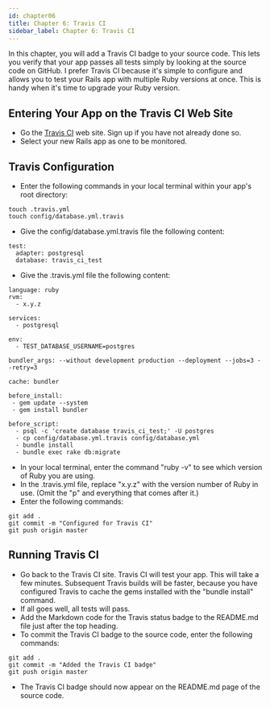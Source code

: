 ```yaml
---
id: chapter06
title: Chapter 6: Travis CI
sidebar_label: Chapter 6: Travis CI
---
```


In this chapter, you will add a Travis CI badge to your source code.  This lets you verify that your app passes all tests simply by looking at the source code on GitHub.  I prefer Travis CI because it's simple to configure and allows you to test your Rails app with multiple Ruby versions at once.  This is handy when it's time to upgrade your Ruby version.

## Entering Your App on the Travis CI Web Site
* Go the [Travis CI](https://travis-ci.org/) web site.  Sign up if you have not already done so.
* Select your new Rails app as one to be monitored.

## Travis Configuration
* Enter the following commands in your local terminal within your app's root directory:
```
touch .travis.yml
touch config/database.yml.travis
```
* Give the config/database.yml.travis file the following content:
```
test:
  adapter: postgresql
  database: travis_ci_test
```
* Give the .travis.yml file the following content:
```
language: ruby
rvm:
  - x.y.z

services:
  - postgresql

env:
  - TEST_DATABASE_USERNAME=postgres

bundler_args: --without development production --deployment --jobs=3 --retry=3

cache: bundler

before_install:
 - gem update --system
 - gem install bundler
 
before_script:
  - psql -c 'create database travis_ci_test;' -U postgres
  - cp config/database.yml.travis config/database.yml
  - bundle install
  - bundle exec rake db:migrate

```
* In your local terminal, enter the command "ruby -v" to see which version of Ruby you are using.
* In the .travis.yml file, replace "x.y.z" with the version number of Ruby in use.  (Omit the "p" and everything that comes after it.)
* Enter the following commands:
```
git add .
git commit -m "Configured for Travis CI"
git push origin master
```

## Running Travis CI
* Go back to the Travis CI site.  Travis CI will test your app.  This will take a few minutes.  Subsequent Travis builds will be faster, because you have configured Travis to cache the gems installed with the "bundle install" command.
* If all goes well, all tests will pass.
* Add the Markdown code for the Travis status badge to the README.md file just after the top heading.
* To commit the Travis CI badge to the source code, enter the following commands:
```
git add .
git commit -m "Added the Travis CI badge"
git push origin master
```
* The Travis CI badge should now appear on the README.md page of the source code.
